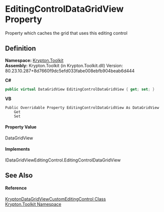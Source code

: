 # EditingControlDataGridView Property


Property which caches the grid that uses this editing control



## Definition
**Namespace:** <a href="79d2eac2-21f4-54ff-7552-b20c33c30600.md">Krypton.Toolkit</a>  
**Assembly:** Krypton.Toolkit (in Krypton.Toolkit.dll) Version: 80.23.10.287+8d7660f9dc5efd033fabe008ebfb904beab6d444

**C#**
``` C#
public virtual DataGridView EditingControlDataGridView { get; set; }
```
**VB**
``` VB
Public Overridable Property EditingControlDataGridView As DataGridView
	Get
	Set
```



#### Property Value
DataGridView

#### Implements
IDataGridViewEditingControl.EditingControlDataGridView  


## See Also


#### Reference
<a href="25d4ceac-33b1-c8c2-c8b3-0ebec97cf707.md">KryptonDataGridViewCustomEditingControl Class</a>  
<a href="79d2eac2-21f4-54ff-7552-b20c33c30600.md">Krypton.Toolkit Namespace</a>  
